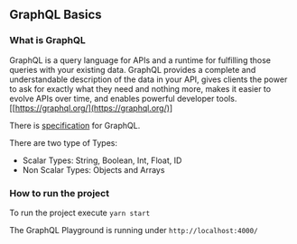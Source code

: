 ## GraphQL Basics

### What is GraphQL

GraphQL is a query language for APIs and a runtime for fulfilling those queries with your existing data. GraphQL provides a complete and understandable description of the data in your API, gives clients the power to ask for exactly what they need and nothing more, makes it easier to evolve APIs over time, and enables powerful developer tools. [[https://graphql.org/](https://graphql.org/)]

There is [specification](http://spec.graphql.org/) for GraphQL.

There are two type of Types:
* Scalar Types: String, Boolean, Int, Float, ID
* Non Scalar Types: Objects and Arrays


### How to run the project

To run the project execute `yarn start`

The GraphQL Playground is running under `http://localhost:4000/`
